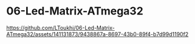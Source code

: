 # 06-Led-Matrix-ATmega32

https://github.com/LToukhi/06-Led-Matrix-ATmega32/assets/141131873/9438867a-8697-43b0-89f4-b7d99d1190f2

